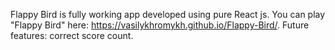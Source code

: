 Flappy Bird is fully working app developed using pure React js.
You can play "Flappy Bird" here: https://vasilykhromykh.github.io/Flappy-Bird/.
Future features: correct score count.
